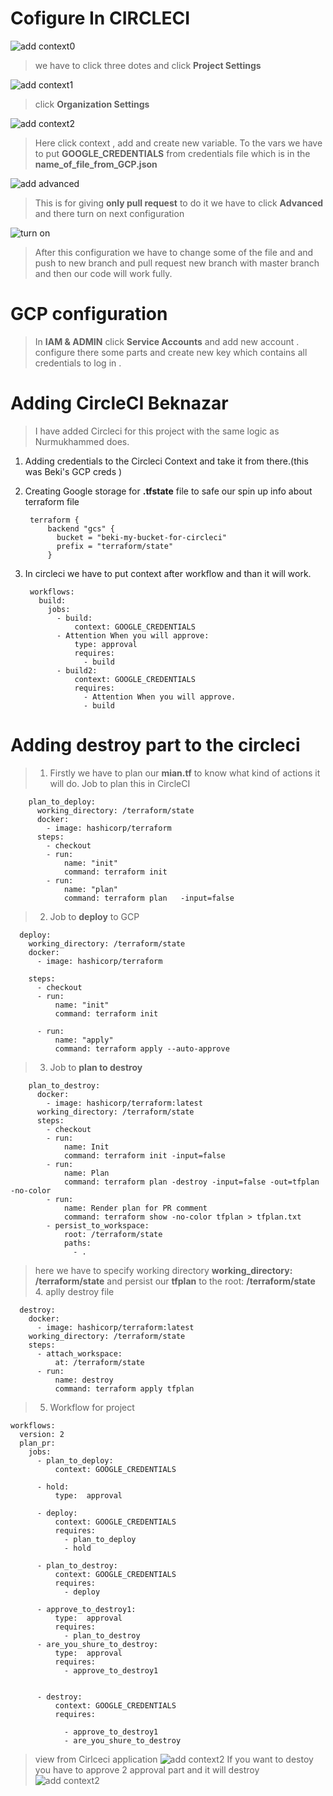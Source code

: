 
# Cofigure In CIRCLECI
![add context0](./images/add_context0.png)
>we have to click three dotes and click **Project Settings**

![add context1](./images/add_context1.png)
>click **Organization Settings**

![add context2](./images/add_context2.png)
>Here click context , add  and create new variable. To the vars we have to put **GOOGLE_CREDENTIALS**  from credentials file which is in the **name_of_file_from_GCP.json**


![add advanced](./images/login_to_advanced.png)
>This is for giving **only pull request** to do it we have to click **Advanced** and there turn on next configuration

![turn on ](./images/turn_on_only_pull_request.png)

>After this configuration we have to change some of the file and and push to new branch and pull request new branch with master branch and then our code will work fully. 

# GCP configuration 

>In **IAM & ADMIN** click **Service Accounts** and add new account . configure there some parts and create new key which contains all credentials to log in . 


# Adding CircleCI Beknazar

> I have added Circleci for this project with the same logic as Nurmukhammed does.
1. Adding credentials to the Circleci Context and take it from there.(this was Beki's GCP creds )

        
1. Creating Google storage for **.tfstate** file to safe our spin up info about terraform file

        terraform {
            backend "gcs" {
              bucket = "beki-my-bucket-for-circleci"
              prefix = "terraform/state"
            }  
1. In circleci we have to put context after workflow and than it will work.
        
        workflows: 
          build:
            jobs:
              - build:
                  context: GOOGLE_CREDENTIALS 
              - Attention When you will approve:
                  type: approval 
                  requires:
                    - build
              - build2:
                  context: GOOGLE_CREDENTIALS
                  requires: 
                    - Attention When you will approve.
                    - build
# Adding destroy part to the circleci
>1. Firstly we have to plan our **mian.tf** to know what kind of actions it will do. Job to plan this in CircleCI
        
        plan_to_deploy:
          working_directory: /terraform/state
          docker: 
            - image: hashicorp/terraform  
          steps:
            - checkout 
            - run:
                name: "init"
                command: terraform init
            - run:
                name: "plan"
                command: terraform plan   -input=false 

>2. Job to **deploy** to GCP

      deploy:
        working_directory: /terraform/state
        docker: 
          - image: hashicorp/terraform  

        steps:
          - checkout 
          - run:
              name: "init"
              command: terraform init

          - run:
              name: "apply"
              command: terraform apply --auto-approve 
            
>3. Job to  **plan to destroy** 

        plan_to_destroy:
          docker:
            - image: hashicorp/terraform:latest
          working_directory: /terraform/state
          steps:
            - checkout
            - run:
                name: Init
                command: terraform init -input=false
            - run:
                name: Plan
                command: terraform plan -destroy -input=false -out=tfplan -no-color
            - run:
                name: Render plan for PR comment
                command: terraform show -no-color tfplan > tfplan.txt
            - persist_to_workspace:
                root: /terraform/state
                paths:
                  - . 
>here we have to specify working directory **working_directory: /terraform/state** and persist our **tfplan** to the root: **/terraform/state**
>4. aplly destroy file

      destroy:
        docker:
          - image: hashicorp/terraform:latest
        working_directory: /terraform/state
        steps:
          - attach_workspace:
              at: /terraform/state
          - run:
              name: destroy
              command: terraform apply tfplan


            
>5. Workflow for project

    workflows:
      version: 2
      plan_pr:
        jobs:
          - plan_to_deploy:
              context: GOOGLE_CREDENTIALS 
          
          - hold:
              type:  approval
          
          - deploy:
              context: GOOGLE_CREDENTIALS 
              requires:
                - plan_to_deploy
                - hold
          
          - plan_to_destroy:
              context: GOOGLE_CREDENTIALS
              requires:
                - deploy
          
          - approve_to_destroy1:
              type:  approval
              requires:
                - plan_to_destroy
          - are_you_shure_to_destroy:
              type:  approval
              requires:
                - approve_to_destroy1
       
      
          - destroy:
              context: GOOGLE_CREDENTIALS 
              requires:
            
                - approve_to_destroy1
                - are_you_shure_to_destroy
>view from Cirlceci application
![add context2](./images/circleci_view1.png)
> If you want to destoy you have to approve 2 approval part and it will destroy                
![add context2](./images/circleci_view2.png)

